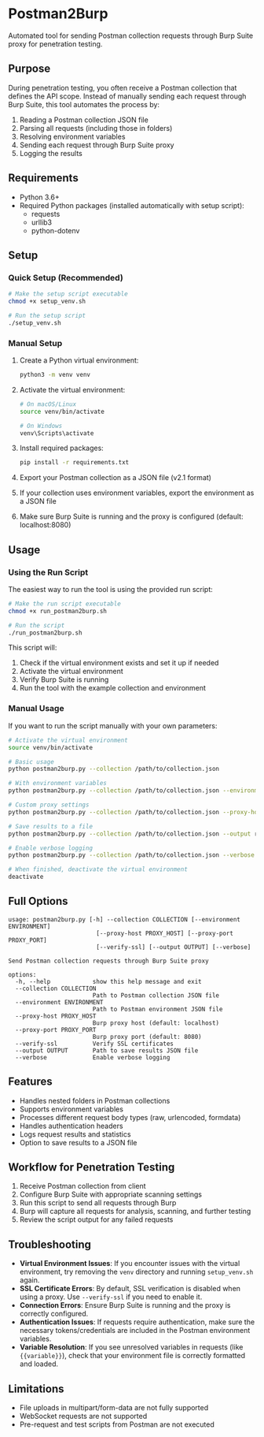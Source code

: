 # Postman2Burp

Automated tool for sending Postman collection requests through Burp Suite proxy for penetration testing.

## Purpose

During penetration testing, you often receive a Postman collection that defines the API scope. Instead of manually sending each request through Burp Suite, this tool automates the process by:

1. Reading a Postman collection JSON file
2. Parsing all requests (including those in folders)
3. Resolving environment variables
4. Sending each request through Burp Suite proxy
5. Logging the results

## Requirements

- Python 3.6+
- Required Python packages (installed automatically with setup script):
  - requests
  - urllib3
  - python-dotenv

## Setup

### Quick Setup (Recommended)


```bash
# Make the setup script executable
chmod +x setup_venv.sh

# Run the setup script
./setup_venv.sh
```

### Manual Setup


1. Create a Python virtual environment:
   ```bash
   python3 -m venv venv
   ```

2. Activate the virtual environment:
   ```bash
   # On macOS/Linux
   source venv/bin/activate

   # On Windows
   venv\Scripts\activate
   ```

3. Install required packages:
   ```bash
   pip install -r requirements.txt
   ```

4. Export your Postman collection as a JSON file (v2.1 format)
5. If your collection uses environment variables, export the environment as a JSON file
6. Make sure Burp Suite is running and the proxy is configured (default: localhost:8080)

## Usage

### Using the Run Script

The easiest way to run the tool is using the provided run script:

```bash
# Make the run script executable
chmod +x run_postman2burp.sh

# Run the script
./run_postman2burp.sh
```

This script will:
1. Check if the virtual environment exists and set it up if needed
2. Activate the virtual environment
3. Verify Burp Suite is running
4. Run the tool with the example collection and environment

### Manual Usage

If you want to run the script manually with your own parameters:

```bash
# Activate the virtual environment
source venv/bin/activate

# Basic usage
python postman2burp.py --collection /path/to/collection.json

# With environment variables
python postman2burp.py --collection /path/to/collection.json --environment /path/to/environment.json

# Custom proxy settings
python postman2burp.py --collection /path/to/collection.json --proxy-host 127.0.0.1 --proxy-port 8081

# Save results to a file
python postman2burp.py --collection /path/to/collection.json --output results.json

# Enable verbose logging
python postman2burp.py --collection /path/to/collection.json --verbose

# When finished, deactivate the virtual environment
deactivate
```

## Full Options

```
usage: postman2burp.py [-h] --collection COLLECTION [--environment ENVIRONMENT]
                         [--proxy-host PROXY_HOST] [--proxy-port PROXY_PORT]
                         [--verify-ssl] [--output OUTPUT] [--verbose]

Send Postman collection requests through Burp Suite proxy

options:
  -h, --help            show this help message and exit
  --collection COLLECTION
                        Path to Postman collection JSON file
  --environment ENVIRONMENT
                        Path to Postman environment JSON file
  --proxy-host PROXY_HOST
                        Burp proxy host (default: localhost)
  --proxy-port PROXY_PORT
                        Burp proxy port (default: 8080)
  --verify-ssl          Verify SSL certificates
  --output OUTPUT       Path to save results JSON file
  --verbose             Enable verbose logging
```

## Features

- Handles nested folders in Postman collections
- Supports environment variables
- Processes different request body types (raw, urlencoded, formdata)
- Handles authentication headers
- Logs request results and statistics
- Option to save results to a JSON file

## Workflow for Penetration Testing

1. Receive Postman collection from client
2. Configure Burp Suite with appropriate scanning settings
3. Run this script to send all requests through Burp
4. Burp will capture all requests for analysis, scanning, and further testing
5. Review the script output for any failed requests

## Troubleshooting

- **Virtual Environment Issues**: If you encounter issues with the virtual environment, try removing the `venv` directory and running `setup_venv.sh` again.
- **SSL Certificate Errors**: By default, SSL verification is disabled when using a proxy. Use `--verify-ssl` if you need to enable it.
- **Connection Errors**: Ensure Burp Suite is running and the proxy is correctly configured.
- **Authentication Issues**: If requests require authentication, make sure the necessary tokens/credentials are included in the Postman environment variables.
- **Variable Resolution**: If you see unresolved variables in requests (like `{{variable}}`), check that your environment file is correctly formatted and loaded.

## Limitations

- File uploads in multipart/form-data are not fully supported
- WebSocket requests are not supported
- Pre-request and test scripts from Postman are not executed

